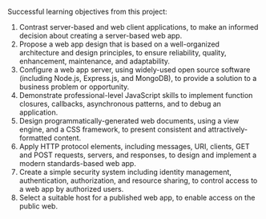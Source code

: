 Successful learning objectives from this project:

1.	Contrast server-based and web client applications, to make an informed decision about creating a server-based web app.
2.	Propose a web app design that is based on a well-organized architecture and design principles, to ensure reliability, quality, enhancement, maintenance, and adaptability.
3.	Configure a web app server, using widely-used open source software (including Node.js, Express.js, and MongoDB), to provide a solution to a business problem or opportunity.
4.	Demonstrate professional-level JavaScript skills to implement function closures, callbacks, asynchronous patterns, and to debug an application.
5.	Design programmatically-generated web documents, using a view engine, and a CSS framework, to present consistent and attractively-formatted content.
6.	Apply HTTP protocol elements, including messages, URI, clients, GET and POST requests, servers, and responses, to design and implement a modern standards-based web app.
7.	Create a simple security system including identity management, authentication, authorization, and resource sharing, to control access to a web app by authorized users.
8.	Select a suitable host for a published web app, to enable access on the public web.
